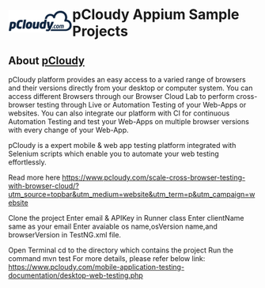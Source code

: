 <h1 style="display:flex;flex-direction:row;align-items: center;"><a target="_blank" rel="noopener noreferrer" href="https://www.pcloudy.com"><img src="/images/pcloudy.png" style="max-width:100%;"></a><span>pCloudy Appium Sample Projects</span></h1>

## About [pCloudy](https://www.pcloudy.com)

pCloudy platform provides an easy access to a varied range of browsers and their versions directly from your desktop or computer system. You can access different Browsers through our Browser Cloud Lab to perform cross-browser testing through Live or Automation Testing of your Web-Apps or websites. You can also integrate our platform with CI for continuous Automation Testing and test your Web-Apps on multiple browser versions with every change of your Web-App.

pCloudy is a expert mobile & web app testing platform integrated with Selenium scripts which enable you to automate your web testing effortlessly.

Read more here https://www.pcloudy.com/scale-cross-browser-testing-with-browser-cloud/?utm_source=topbar&utm_medium=website&utm_term=p&utm_campaign=website

Clone the project
Enter email & APIKey in Runner class
Enter clientName same as your email
Enter avaiable os name,osVersion name,and browserVersion in TestNG.xml file.

Open Terminal
cd to the directory which contains the project
Run the command mvn test
For more details, please refer below link: https://www.pcloudy.com/mobile-application-testing-documentation/desktop-web-testing.php
